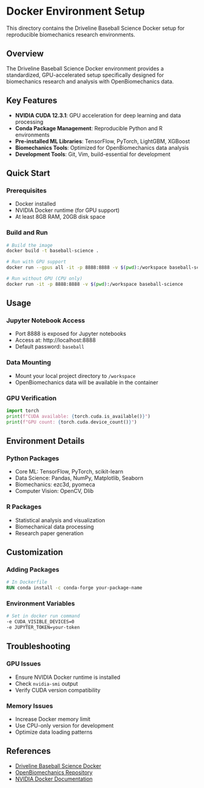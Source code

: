 # Docker Environment Setup

This directory contains the Driveline Baseball Science Docker setup for reproducible biomechanics research environments.

## Overview

The Driveline Baseball Science Docker environment provides a standardized, GPU-accelerated setup specifically designed for biomechanics research and analysis with OpenBiomechanics data.

## Key Features

- **NVIDIA CUDA 12.3.1**: GPU acceleration for deep learning and data processing
- **Conda Package Management**: Reproducible Python and R environments
- **Pre-installed ML Libraries**: TensorFlow, PyTorch, LightGBM, XGBoost
- **Biomechanics Tools**: Optimized for OpenBiomechanics data analysis
- **Development Tools**: Git, Vim, build-essential for development

## Quick Start

### Prerequisites
- Docker installed
- NVIDIA Docker runtime (for GPU support)
- At least 8GB RAM, 20GB disk space

### Build and Run
```bash
# Build the image
docker build -t baseball-science .

# Run with GPU support
docker run --gpus all -it -p 8888:8888 -v $(pwd):/workspace baseball-science

# Run without GPU (CPU only)
docker run -it -p 8888:8888 -v $(pwd):/workspace baseball-science
```

## Usage

### Jupyter Notebook Access
- Port 8888 is exposed for Jupyter notebooks
- Access at: http://localhost:8888
- Default password: `baseball`

### Data Mounting
- Mount your local project directory to `/workspace`
- OpenBiomechanics data will be available in the container

### GPU Verification
```python
import torch
print(f"CUDA available: {torch.cuda.is_available()}")
print(f"GPU count: {torch.cuda.device_count()}")
```

## Environment Details

### Python Packages
- Core ML: TensorFlow, PyTorch, scikit-learn
- Data Science: Pandas, NumPy, Matplotlib, Seaborn
- Biomechanics: ezc3d, pyomeca
- Computer Vision: OpenCV, Dlib

### R Packages
- Statistical analysis and visualization
- Biomechanical data processing
- Research paper generation

## Customization

### Adding Packages
```dockerfile
# In Dockerfile
RUN conda install -c conda-forge your-package-name
```

### Environment Variables
```bash
# Set in docker run command
-e CUDA_VISIBLE_DEVICES=0
-e JUPYTER_TOKEN=your-token
```

## Troubleshooting

### GPU Issues
- Ensure NVIDIA Docker runtime is installed
- Check `nvidia-smi` output
- Verify CUDA version compatibility

### Memory Issues
- Increase Docker memory limit
- Use CPU-only version for development
- Optimize data loading patterns

## References

- [Driveline Baseball Science Docker](https://github.com/deeplearningmidjourney/baseball-science-docker)
- [OpenBiomechanics Repository](https://github.com/drivelineresearch/openbiomechanics)
- [NVIDIA Docker Documentation](https://docs.nvidia.com/datacenter/cloud-native/container-toolkit/)
